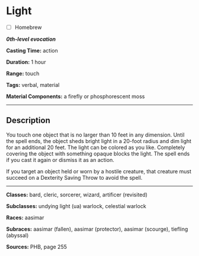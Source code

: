 # Light

- [ ] Homebrew

***0th-level evocation***

**Casting Time:** action

**Duration:** 1 hour

**Range:** touch

**Tags:** verbal, material

**Material Components:** a firefly or phosphorescent moss

---

## Description
You touch one object that is no larger than 10 feet in any dimension.
Until the spell ends, the object sheds bright light in a 20-foot radius and dim light for an additional 20 feet.
The light can be colored as you like.
Completely covering the object with something opaque blocks the light.
The spell ends if you cast it again or dismiss it as an action.

If you target an object held or worn by a hostile creature, that creature must succeed on a Dexterity Saving Throw to avoid the spell.

---

**Classes:** bard, cleric, sorcerer, wizard, artificer (revisited)

**Subclasses:** undying light (ua) warlock, celestial warlock

**Races:** aasimar

**Subraces:** aasimar (fallen), aasimar (protector), aasimar (scourge), tiefling (abyssal)

**Sources:** PHB, page 255
